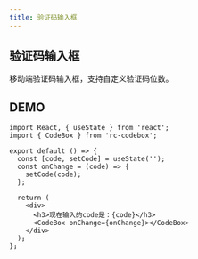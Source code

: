 ```yaml
---
title: 验证码输入框
---
```


## 验证码输入框

移动端验证码输入框，支持自定义验证码位数。

## DEMO

```tsx
import React, { useState } from 'react';
import { CodeBox } from 'rc-codebox';

export default () => {
  const [code, setCode] = useState('');
  const onChange = (code) => {
    setCode(code);
  };

  return (
    <div>
      <h3>现在输入的code是：{code}</h3>
      <CodeBox onChange={onChange}></CodeBox>
    </div>
  );
};
```

<API></API>

